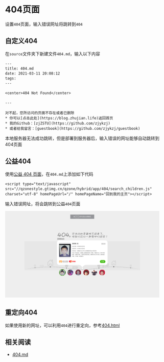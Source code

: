 
# 404页面

设置`404`页面，输入错误网址将跳转到`404`

## 自定义404

在`source`文件夹下新建文件`404.md`，输入以下内容

```
---
title: 404.md
date: 2021-03-11 20:08:12
tags:
---

<center>404 Not Found</center>

---

对不起，您所访问的页面不存在或者已删除
* 你可以[点击此处](https://blog.zhujian.life)返回首页
* 我的Github：[zjZSTU](https://github.com/zjykzj)
* 或者给我留言：[guestbook](https://github.com/zjykzj/guestbook)
```

本地服务器无法成功跳转，但是部署到服务器后，输入错误的网址能够自动跳转到404页面

## 公益404

使用[公益 404 页面](https://www.qq.com/404/)，在`404.md`上添加如下代码

    <script type="text/javascript" src="//qzonestyle.gtimg.cn/qzone/hybrid/app/404/search_children.js" charset="utf-8" homePageUrl="/" homePageName="回到我的主页"></script>

输入错误网址，将会跳转到公益`404`页面

![](./imgs/404.png)

## 重定向404

如果使用新的网址，可以利用`404`进行重定向，参考[404.html](https://github.com/jiexishede/jiexishede.github.io/blob/master/404.html)

## 相关阅读

* [404.md](https://raw.githubusercontent.com/Neveryu/Neveryu.github.io/resource/source/404.md)

